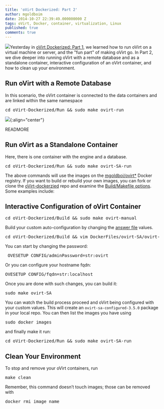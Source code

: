 ```yaml
---
title: 'oVirt Dockerized: Part 2'
author: mgoldboim
date: 2014-10-27 22:39:49.000000000 Z
tags: oVirt, Docker, container, virtualization, Linux
published: true
comments: true
---
```


![](blog/oVirt-logo.png)Yesterday in [oVirt Dockerized: Part 1](/blog/2014/10/ovirt-dockerized/), we learned how to run oVirt on a virtual machine or server, and the "fun part" of making oVirt go. In Part 2, we dive deeper into running oVirt with a remote database and as a standalone container, interactive configuration of an oVirt container, and how to clean up your environment.

## Run oVirt with a Remote Database

In this scenario, the oVirt container is connected to the data containers and are linked within the same namespace

<pre>cd oVirt-Dockerized/Run && sudo make ovirt-run</pre>
![](blog/ovirt-dockerized_newpt2.png){:align="center"}

READMORE

## Run oVirt as a Standalone Container

Here, there is one container with the engine and a database.

<pre>cd oVirt-Dockerized/Run && sudo make ovirt-SA-run</pre>

The above commands will use the images on the [mgoldboi/ovirt*](https://hub.docker.com/u/mgoldboi/) Docker registry. If you want to build or rebuild your own images, you can fork or clone the [oVirt-dockerzied](https://github.com/mgoldboi/oVirt-Dockerized) repo and examine the [Build/Makefile options](https://github.com/mgoldboi/oVirt-Dockerized/blob/master/Build/Makefile). Some examples include:

## Interactive Configuration of oVirt Container
    
<pre>cd oVirt-Dockerized/Build && sudo make ovirt-manual</pre>

Build your custom auto-configuration by changing the [answer file](https://github.com/mgoldboi/oVirt-Dockerized/blob/master/Build/DockerFiles/ovirt-SA/ovirt-engine-35-localdb.conf) values.

<pre>cd oVirt-Dockerized/Build && vim DockerFiles/ovirt-SA/ovirt-engine-35-localdb.conf</pre>

You can start by changing the password: 

<pre> OVESETUP_CONFIG/adminPassword=str:ovirt</pre>

Or you can configure your hostname fqdn: 

<pre>OVESETUP_CONFIG/fqdn=str:localhost</pre>

Once you are done with such changes, you can build it:

<pre>sudo make ovirt-SA</pre>

You can watch the build process proceed and oVirt being configured with your custom values. This will create an <code>ovirt-sa-configured-3.5.0</code> package in your local repo. You can then list the images you have using

<pre>sudo docker images</pre>

and finally make it run:

<pre>cd oVirt-Dockerized/Run && sudo make ovirt-SA-run</pre>

## Clean Your Environment

To stop and remove your oVirt containers, run 
    
<pre>make clean</pre>

Remember, this command doesn’t touch images; those can be removed with 
    
<pre>docker rmi image_name</pre>